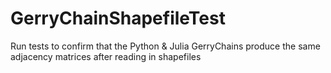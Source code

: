 # GerryChainShapefileTest
Run tests to confirm that the Python &amp; Julia GerryChains produce the same adjacency matrices after reading in shapefiles
